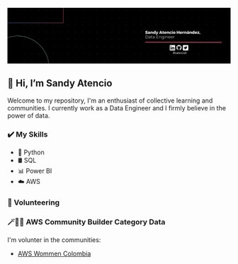 
<p align="center">
<img src = "./assets/banner_github.png">
</p>
<h2>👋 Hi, I’m Sandy Atencio</h2>
Welcome to my repository, I'm an enthusiast of collective learning and communities. I currently work as a Data Engineer and I firmly believe in the power of data.

<h3>✔️ My Skills</h3>

- 🐍 Python
- 🛢️ SQL
- 📊 Power BI
- ☁️ AWS
<h3> 🤝 Volunteering </h3>

<h3> 🪄👩‍💻 AWS Community Builder Category Data </h3>

I'm volunter in the communities:
- [AWS Wommen Colombia](https://www.instagram.com/awswomencolombia/)
<!---
satencioh/satencioh is a ✨ special ✨ repository because its `README.md` (this file) appears on your GitHub profile.
You can click the Preview link to take a look at your changes.
--->
